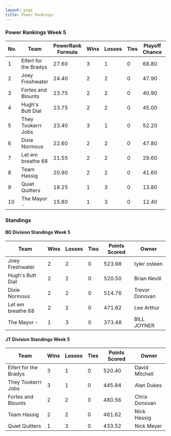 ```yaml
---
layout: page
title: Power Rankings
---
```


### Power Rankings Week 5

|   No. | Team                   |   PowerRank Formula |   Wins |   Losses |   Ties |   Playoff Chance |   Points Scored | Owner           |
|-------|------------------------|---------------------|--------|----------|--------|------------------|-----------------|-----------------|
|     1 | Eifert  for the Bradys |               27.60 |      3 |        1 |      0 |            68.80 |          520.40 | David Mitchell  |
|     2 | Joey Freshwater        |               24.40 |      2 |        2 |      0 |            47.90 |          523.98 | tyler osteen    |
|     3 | Fortes and Blounts     |               23.75 |      2 |        2 |      0 |            40.90 |          480.56 | Chris Donovan   |
|     4 | Hugh's  Butt Dial      |               23.75 |      2 |        2 |      0 |            45.00 |          520.50 | Brian Nevill    |
|     5 | They Tookerrr Jobs     |               23.40 |      3 |        1 |      0 |            52.20 |          445.84 | Alan Dukes      |
|     6 | Dixie Normous          |               22.60 |      2 |        2 |      0 |            47.80 |          514.76 | Trevor  Donovan |
|     7 | Let em breathe 68      |               21.55 |      2 |        2 |      0 |            29.60 |          471.62 | Lee Arthur      |
|     8 | Team  Hassig           |               20.90 |      2 |        2 |      0 |            41.60 |          461.62 | Nick Hassig     |
|     9 | Quiet Quitters         |               18.25 |      1 |        3 |      0 |            13.80 |          433.52 | Nick Meyer      |
|    10 | The Mayor -            |               15.80 |      1 |        3 |      0 |            12.40 |          373.48 | BILL JOYNER     |

### Standings

#### BD Division Standings Week 5

| Team              |   Wins |   Losses |   Ties |   Points Scored | Owner           |
|-------------------|--------|----------|--------|-----------------|-----------------|
| Joey Freshwater   |      2 |        2 |      0 |          523.98 | tyler osteen    |
| Hugh's  Butt Dial |      2 |        2 |      0 |          520.50 | Brian Nevill    |
| Dixie Normous     |      2 |        2 |      0 |          514.76 | Trevor  Donovan |
| Let em breathe 68 |      2 |        2 |      0 |          471.62 | Lee Arthur      |
| The Mayor -       |      1 |        3 |      0 |          373.48 | BILL JOYNER     |

#### JT Division Standings Week 5

| Team                   |   Wins |   Losses |   Ties |   Points Scored | Owner          |
|------------------------|--------|----------|--------|-----------------|----------------|
| Eifert  for the Bradys |      3 |        1 |      0 |          520.40 | David Mitchell |
| They Tookerrr Jobs     |      3 |        1 |      0 |          445.84 | Alan Dukes     |
| Fortes and Blounts     |      2 |        2 |      0 |          480.56 | Chris Donovan  |
| Team  Hassig           |      2 |        2 |      0 |          461.62 | Nick Hassig    |
| Quiet Quitters         |      1 |        3 |      0 |          433.52 | Nick Meyer     |

 
